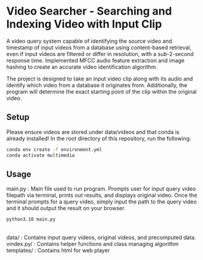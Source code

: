 # Video Searcher - Searching and Indexing Video with Input Clip
A video query system capable of identifying the source video and timestamp of input videos from a database using content-based retrieval, even if input videos are filtered or differ in resolution, with a sub-2-second response time. Implemented MFCC audio feature extraction and image hashing to create an accurate video identification algorithm. 

The project is designed to take an input video clip along with its audio and identify which video from a database it originates from. Additionally, the program will determine the exact starting point of the clip within the original video.

## Setup
Please ensure videos are stored under data/videos and that conda is already installed! In the root directory of this repository, run the following:

```bash
conda env create -f environment.yml
conda activate multimedia
```

## Usage
main.py : Main file used to run program. Prompts user for input query video filepath via terminal, prints out results, and displays original video. Once the terminal prompts for a query video, simply input the path to the query video and it should output the result on your browser.<br />

```bash
python3.10 main.py
```
<br />
data/ : Contains input query videos, original videos, and precomputed data.<br />
vindex.py/ : Contains helper functions and class managing algorithm<br />
templates/ : Contains html for web player
